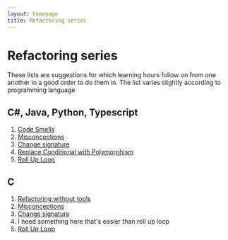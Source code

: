 ```yaml
---
layout: homepage
title: Refactoring series
---
```


# Refactoring series
These lists are suggestions for which learning hours follow on from one another in a good order to do them in. The list varies slightly according to programming language

## C#, Java, Python, Typescript

1. [Code Smells](/learning_hours/refactoring/code_smells.html)
2. [Misconceptions](/learning_hours/refactoring/misconceptions.html)
3. [Change signature](/learning_hours/refactoring/change_signature.html)
4. [Replace Conditional with Polymorphism](/learning_hours/refactoring/conditional_to_polymorphism.html)
5. [Roll Up Loop](/learning_hours/refactoring/roll_up_loop.html)

## C

1. [Refactoring without tools](/learning_hours/refactoring/refactoring_without_tools.html)
2. [Misconceptions](/learning_hours/refactoring/misconceptions.html)
3. [Change signature](/learning_hours/refactoring/change_signature.html)
4. I need something here that's easier than roll up loop
5. [Roll Up Loop](/learning_hours/refactoring/roll_up_loop.html)
